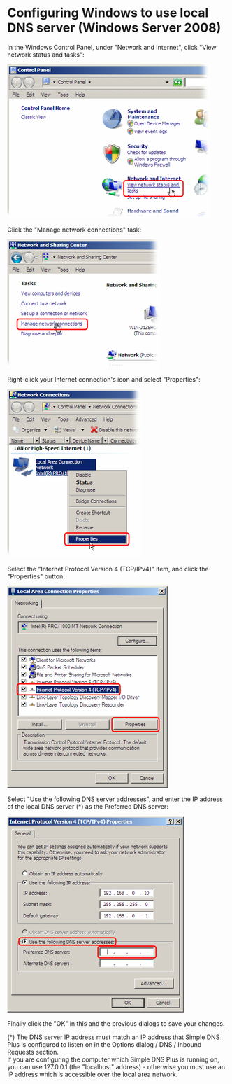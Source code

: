 ﻿---
category: 11
frontpage: false
comments: true
vgroup: 5
vname: Windows Server 2008
vsort: 103
refs: 26
created-utc: 2019-01-01
modified-utc: 2019-01-01
---
# Configuring Windows to use local DNS server (Windows Server 2008)

In the Windows Control Panel, under "Network and Internet", click "View network status and tasks":

![](img/25/1.png)

Click the "Manage network connections" task:

![](img/25/2.png)

Right-click your Internet connection's icon and select "Properties":

![](img/25/3.png)

Select the "Internet Protocol Version 4 (TCP/IPv4)" item, and click the "Properties" button:

![](img/25/4.png)

Select "Use the following DNS server addresses", and enter the IP address of the local DNS server (*) as the Preferred DNS server:

![](img/25/5.png)

Finally click the "OK" in this and the previous dialogs to save your changes.

(*) The DNS server IP address must match an IP address that Simple DNS Plus is configured to listen on in the Options dialog / DNS / Inbound Requests section.  
If you are configuring the computer which Simple DNS Plus is running on, you can use 127.0.0.1 (the "localhost" address) - otherwise you must use an IP address which is accessible over the local area network.

